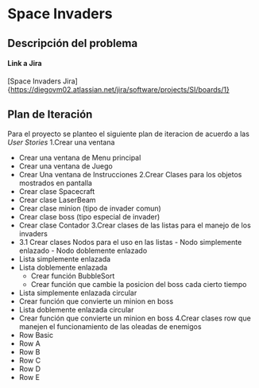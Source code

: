 # Space Invaders
## Descripción del problema

#### Link a Jira
[Space Invaders Jira]{https://diegovm02.atlassian.net/jira/software/projects/SI/boards/1}

## Plan de Iteración
Para el proyecto se planteo el siguiente plan de iteracion de acuerdo a las *User Stories*
1.Crear una ventana
  - Crear una ventana de Menu principal
  - Crear una ventana de Juego
  - Crear Una ventana de Instrucciones
2.Crear Clases para los objetos mostrados en pantalla
  - Crear clase Spacecraft
  - Crear clase LaserBeam
  - Crear clase minion (tipo de invader comun)
  - Crear clase boss (tipo especial de invader)
  - Crear clase Contador
3.Crear clases de las listas para el manejo de los invaders
  - 3.1 Crear clases Nodos para el uso en las listas
        - Nodo simplemente enlazado
        - Nodo doblemente enlazado
  - Lista simplemente enlazada
  - Lista doblemente enlazada
    - Crear función BubbleSort
    - Crear función que cambie la posicion del boss cada cierto tiempo
  - Lista simplemente enlazada circular
   - Crear función que convierte un minion en boss
   - Lista doblemente enlazada circular
   - Crear función que convierte un minion en boss
4.Crear clases row que manejen el funcionamiento de las oleadas de enemigos
   - Row Basic
   - Row A
   - Row B
   - Row C
   - Row D
   - Row E
